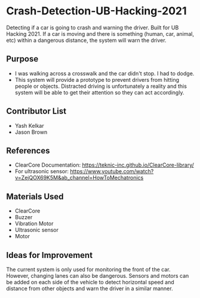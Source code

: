 # Crash-Detection-UB-Hacking-2021
Detecting if a car is going to crash and warning the driver. Built for UB Hacking 2021. If a car is moving and there is something (human, car, animal, etc) within a dangerous distance, the system will warn the driver. 

## Purpose
- I was walking across a crosswalk and the car didn't stop. I had to dodge. 
- This system will provide a prototype to prevent drivers from hitting people or objects. Distracted driving is unfortunately a reality and this system will be able to get their attention so they can act accordingly. 

## Contributor List
- Yash Kelkar
- Jason Brown

## References
- ClearCore Documentation: https://teknic-inc.github.io/ClearCore-library/
- For ultrasonic sensor: https://www.youtube.com/watch?v=ZejQOX69K5M&ab_channel=HowToMechatronics

## Materials Used
- ClearCore
- Buzzer
- Vibration Motor
- Ultrasonic sensor
- Motor

## Ideas for Improvement
The current system is only used for monitoring the front of the car. However, changing lanes can also be dangerous. Sensors and motors can be added on each side of the vehicle to detect horizontal speed and distance from other objects and warn the driver in a similar manner.
